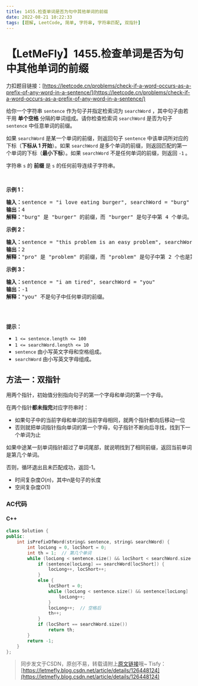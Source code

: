 ```yaml
---
title: 1455.检查单词是否为句中其他单词的前缀
date: 2022-08-21 10:22:33
tags: [题解, LeetCode, 简单, 字符串, 字符串匹配, 双指针]
---
```


# 【LetMeFly】1455.检查单词是否为句中其他单词的前缀

力扣题目链接：[https://leetcode.cn/problems/check-if-a-word-occurs-as-a-prefix-of-any-word-in-a-sentence/](https://leetcode.cn/problems/check-if-a-word-occurs-as-a-prefix-of-any-word-in-a-sentence/)

<p>给你一个字符串 <code>sentence</code> 作为句子并指定检索词为 <code>searchWord</code> ，其中句子由若干用 <strong>单个空格</strong> 分隔的单词组成。请你检查检索词 <code>searchWord</code> 是否为句子 <code>sentence</code> 中任意单词的前缀。</p>

<p>如果&nbsp;<code>searchWord</code> 是某一个单词的前缀，则返回句子&nbsp;<code>sentence</code> 中该单词所对应的下标（<strong>下标从 1 开始</strong>）。如果 <code>searchWord</code> 是多个单词的前缀，则返回匹配的第一个单词的下标（<strong>最小下标</strong>）。如果 <code>searchWord</code> 不是任何单词的前缀，则返回 <code>-1</code><strong> </strong>。</p>

<p>字符串 <code>s</code> 的 <strong>前缀</strong> 是 <code>s</code> 的任何前导连续子字符串。</p>

<p>&nbsp;</p>

<p><strong>示例 1：</strong></p>

<pre>
<strong>输入：</strong>sentence = "i love eating burger", searchWord = "burg"
<strong>输出：</strong>4
<strong>解释：</strong>"burg" 是 "burger" 的前缀，而 "burger" 是句子中第 4 个单词。</pre>

<p><strong>示例 2：</strong></p>

<pre>
<strong>输入：</strong>sentence = "this problem is an easy problem", searchWord = "pro"
<strong>输出：</strong>2
<strong>解释：</strong>"pro" 是 "problem" 的前缀，而 "problem" 是句子中第 2 个也是第 6 个单词，但是应该返回最小下标 2 。
</pre>

<p><strong>示例 3：</strong></p>

<pre>
<strong>输入：</strong>sentence = "i am tired", searchWord = "you"
<strong>输出：</strong>-1
<strong>解释：</strong>"you" 不是句子中任何单词的前缀。

</pre>

<p>&nbsp;</p>

<p><strong>提示：</strong></p>

<ul>
	<li><code>1 &lt;= sentence.length &lt;= 100</code></li>
	<li><code>1 &lt;= searchWord.length &lt;= 10</code></li>
	<li><code>sentence</code> 由小写英文字母和空格组成。</li>
	<li><code>searchWord</code> 由小写英文字母组成。</li>
</ul>


    
## 方法一：双指针

用两个指针，初始值分别指向句子的第一个字母和单词的第一个字母。

在两个指针**都未指完**对应字符串时：

+ 如果句子中的当前字母和单词的当前字母相同，就两个指针都向后移动一位
+ 否则就把单词指针指向单词的第一个字母，句子指针不断向后寻找，找到下一个单词为止

如果中途某一刻单词指针超过了单词尾部，就说明找到了相同前缀，返回当前单词是第几个单词。

否则，循环退出且未匹配成功，返回-1。

+ 时间复杂度$O(n)$，其中$n$是句子的长度
+ 空间复杂度$O(1)$

### AC代码

#### C++

```cpp
class Solution {
public:
    int isPrefixOfWord(string& sentence, string& searchWord) {
        int locLong = 0, locShort = 0;
        int th = 1;  // 第几个单词
        while (locLong < sentence.size() && locShort < searchWord.size()) {
            if (sentence[locLong] == searchWord[locShort]) {
                locLong++, locShort++;
            }
            else {
                locShort = 0;
                while (locLong < sentence.size() && sentence[locLong] != ' ') {
                    locLong++;
                }
                locLong++;  // 空格后
                th++;
            }
            if (locShort == searchWord.size())
                return th;
        }
        return -1;
    }
};
```

> 同步发文于CSDN，原创不易，转载请附上[原文链接](https://leetcode.letmefly.xyz/2022/08/21/LeetCode%201455.%E6%A3%80%E6%9F%A5%E5%8D%95%E8%AF%8D%E6%98%AF%E5%90%A6%E4%B8%BA%E5%8F%A5%E4%B8%AD%E5%85%B6%E4%BB%96%E5%8D%95%E8%AF%8D%E7%9A%84%E5%89%8D%E7%BC%80/)哦~
> Tisfy：[https://letmefly.blog.csdn.net/article/details/126448124](https://letmefly.blog.csdn.net/article/details/126448124)
